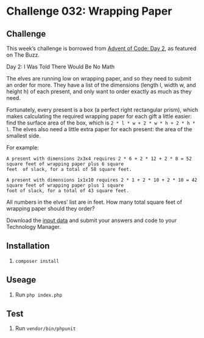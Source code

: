 # Challenge 032: Wrapping Paper

## Challenge

This week’s challenge is borrowed from [Advent of Code: Day 2](http://adventofcode.com/day/2), as featured on The Buzz.

Day 2: I Was Told There Would Be No Math

The elves are running low on wrapping paper, and so they need to submit an order for more. They have a list of the 
dimensions (length l, width w, and height h) of each present, and only want to order exactly as much as they need.

Fortunately, every present is a box (a perfect right rectangular prism), which makes calculating the required wrapping 
paper for each gift a little easier: find the surface area of the box, which is `2 * l * w + 2 * w * h + 2 * h * l`. The 
elves also need a little extra paper for each present: the area of the smallest side.

For example:

    A present with dimensions 2x3x4 requires 2 * 6 + 2 * 12 + 2 * 8 = 52 square feet of wrapping paper plus 6 square 
    feet  of slack, for a total of 58 square feet.
    
    A present with dimensions 1x1x10 requires 2 * 1 + 2 * 10 + 2 * 10 = 42 square feet of wrapping paper plus 1 square 
    foot of slack, for a total of 43 square feet.

All numbers in the elves’ list are in feet. How many total square feet of wrapping paper should they order?

Download the [input data](http://london.nerderylabs.com/~jklun/packages.txt) and submit your answers and code to 
your Technology Manager.

## Installation

1. `composer install`

## Useage

1. Run `php index.php`

## Test

1. Run `vendor/bin/phpunit`
